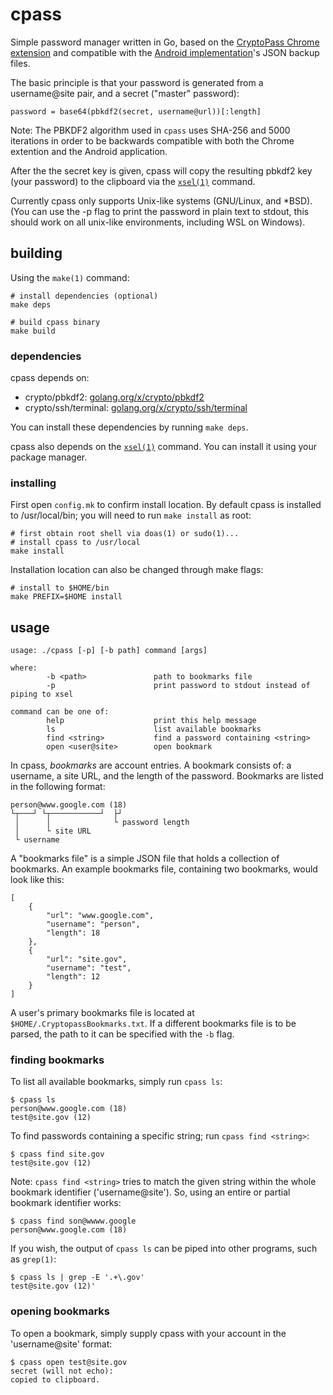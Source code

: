 # cpass
Simple password manager written in Go, based on the [CryptoPass Chrome extension](https://github.com/dchest/cryptopass/ "CryptoPass GitHub") and compatible with the [Android implementation](https://f-droid.org/en/packages/krasilnikov.alexey.cryptopass/ "CryptoPass Android F-Droid Page")'s JSON backup files.

The basic principle is that your password is generated from a username@site pair, and a  secret ("master" password):

	password = base64(pbkdf2(secret, username@url))[:length]

Note: The PBKDF2 algorithm used in `cpass` uses SHA-256 and 5000 iterations in order to be backwards compatible with both the Chrome extention and the Android application.

After the the secret key is given, cpass will copy the resulting pbkdf2 key (your password) to the clipboard via the [`xsel(1)`](http://www.vergenet.net/~conrad/software/xsel/ "xsel Homepage") command.

Currently cpass only supports Unix-like systems (GNU/Linux, and \*BSD). (You can use the -p flag to print the password in plain text to stdout, this should work on all unix-like environments, including WSL on Windows).

## building
Using the `make(1)` command:

	# install dependencies (optional)
	make deps
	
	# build cpass binary
	make build

### dependencies
cpass depends on:

* crypto/pbkdf2: [golang.org/x/crypto/pbkdf2](https://golang.org/x/crypto/pbkdf2)
* crypto/ssh/terminal: [golang.org/x/crypto/ssh/terminal](golang.org/x/crypto/ssh/terminal)

You can install these dependencies by running `make deps`.

cpass also depends on the [`xsel(1)`](http://www.vergenet.net/~conrad/software/xsel/ "xsel Homepage") command. You can install it using your package manager.

### installing
First open `config.mk` to confirm install location. By default cpass is installed to /usr/local/bin; you will need to run `make install` as root:

	# first obtain root shell via doas(1) or sudo(1)...
	# install cpass to /usr/local
	make install

Installation location can also be changed through make flags:

	# install to $HOME/bin
	make PREFIX=$HOME install

## usage

	usage: ./cpass [-p] [-b path] command [args]
	
	where:
	        -b <path>               path to bookmarks file
	        -p                      print password to stdout instead of piping to xsel
	
	command can be one of:
	        help                    print this help message
	        ls                      list available bookmarks
	        find <string>           find a password containing <string>
	        open <user@site>        open bookmark

In cpass, _bookmarks_ are account entries. A bookmark consists of: a username, a site URL, and the length of the password. Bookmarks are listed in the following format:

	person@www.google.com (18)
	└┬───┘ └┬───────────┘  ├┘
	 │      │              └ password length
	 │      └ site URL
	 └ username

A "bookmarks file" is a simple JSON file that holds a collection of bookmarks. An example bookmarks file, containing two bookmarks, would look like this:

	[
		{
			"url": "www.google.com",
			"username": "person",
			"length": 18
		},
		{
			"url": "site.gov",
			"username": "test",
			"length": 12
		}
	]

A user's primary bookmarks file is located at `$HOME/.CryptopassBookmarks.txt`. If a different bookmarks file is to be parsed, the path to it can be specified with the `-b` flag.

### finding bookmarks
To list all available bookmarks, simply run `cpass ls`:

	$ cpass ls
	person@www.google.com (18)
	test@site.gov (12)

To find passwords containing a specific string; run `cpass find <string>`:

	$ cpass find site.gov
	test@site.gov (12)

Note: `cpass find <string>` tries to match the given string within the whole bookmark identifier ('username@site'). So, using an entire or partial bookmark identifier works:

	$ cpass find son@wwww.google
	person@www.google.com (18)

If you wish, the output of `cpass ls` can be piped into other programs, such as `grep(1)`:

	$ cpass ls | grep -E '.+\.gov'
	test@site.gov (12)'

### opening bookmarks
To open a bookmark, simply supply cpass with your account in the 'username@site' format:

	$ cpass open test@site.gov
	secret (will not echo): 
	copied to clipboard.
